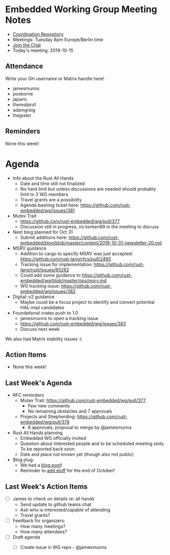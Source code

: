 # Embedded Working Group Meeting Notes

* [Coordination Repository]
* Meetings: Tuesday 8pm Europe/Berlin time
* [Join the Chat]
* Today's meeting: 2019-10-15

[Coordination Repository]: https://github.com/rust-embedded/wg
[Join the Chat]: https://riot.im/app/#/room/#rust-embedded:matrix.org

## Attendance

Write your GH username or Matrix handle here!

* jamesmunns
* posborne
* japaric
* therealprof
* adamgreig
* thejpster

## Reminders

None this week!

# Agenda

* Info about the Rust All Hands
    * Date and time still not finalized
    * No hard limit but unless discussions are needed should probably limit to 3 WG members
    * Travel grants are a possibility
    * Agenda bashing ticket here: https://github.com/rust-embedded/wg/issues/381
* Mutex Trait
    * https://github.com/rust-embedded/wg/pull/377
    * Discussion still in progress, no korken89 in the meeting to discuss
* Next blog planned for Oct 31
    * Submit additions here: https://github.com/rust-embedded/blog/blob/master/content/2019-10-31-newsletter-20.md
* MSRV guidance
    * Addition to cargo to specify MSRV was just accepted: https://github.com/rust-lang/rfcs/pull/2495
    * Tracking issue for implementation: https://github.com/rust-lang/rust/issues/65262
    * Could add some guidance to https://github.com/rust-embedded/wg/blob/master/ops/msrv.md
    * WG tracking issue: https://github.com/rust-embedded/wg/issues/382
* Digital::v2 guidance
    * Maybe could be a focus project to identify and convert potential HAL-impl candidates
* Foundational crates push to 1.0
    * jamesmunns to open a tracking issue
    * https://github.com/rust-embedded/wg/issues/383
    * Discuss next week

We also had Matrix stability issues :(


## Action Items

* None this week!

## Last Week's Agenda

* RFC reminders
    - Mutex Trait: https://github.com/rust-embedded/wg/pull/377
        - Few new comments
        - No remaining obstacles and 7 approvals
    - Projects and Shepherding: https://github.com/rust-embedded/wg/pull/378
        - 8 approvals, proposal to merge by @jamesmunns
* Rust All Hands planning
    * Embedded WG officially invited
    * Question about interested people and to be scheduled meeting slots. To be reported back soon.
    * Date and place not known yet (though also not public)
* Blog plug:
    * We had a [blog post](https://rust-embedded.github.io/blog/newsletter-19/)!
    * Reminder to [add stuff](https://github.com/rust-embedded/blog/edit/master/content/2019-10-31-newsletter-20.md) for the end of October!

## Last Week's Action Items

* [ ] James to check on details re: all hands
    * Send update to github teams chat
    * Ask who is interested/capable of attending
    * Travel grants?
* [ ] Feedback for organizers:
    * How many meetings?
    * How many attendees?
* [ ] Draft agenda
    * [ ] Create issue in WG repo - @jamesmunns


